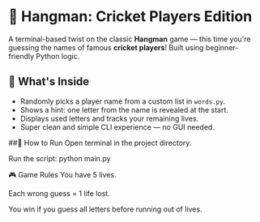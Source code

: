 # 🏏 Hangman: Cricket Players Edition 

A terminal-based twist on the classic **Hangman** game — this time you're guessing the names of famous **cricket players**! Built using beginner-friendly Python logic.

## 🌟 What's Inside

- Randomly picks a player name from a custom list in `words.py`.
- Shows a hint: one letter from the name is revealed at the start.
- Displays used letters and tracks your remaining lives.
- Super clean and simple CLI experience — no GUI needed.


##🚀 How to Run
Open terminal in the project directory.

Run the script:
  python main.py

🎮 Game Rules
You have 5 lives.

Each wrong guess = 1 life lost.

You win if you guess all letters before running out of lives.
